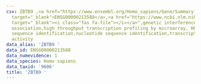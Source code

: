 ```yaml
---
csv: ZBTB9 ,<a href="https://www.ensembl.org/Homo_sapiens/Gene/Summary?db=core;g=ENSG00000213588"
  target="_blank">ENSG00000213588</a>,<a href="https://www.ncbi.nlm.nih.gov/pubmed/28369544"
  target="_blank"><i class="fas fa-file"></i></a>",genetic interference,functional
  association,high throughput transcription profiling by microarray, HF73 cells,nucleotide
  sequence identification,nucleotide sequence identification,transcriptional regulation,up-regulates
  activity
data_alias: 'ZBTB9 '
data_id: ENSG00000213588
data_numevidence: 1
data_species: Homo sapiens
data_taxid: '9606'
title: 'ZBTB9 '
---
```

